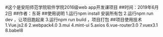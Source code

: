 #这个是安阳师范学院软件学院2016级web app开发课项目 
##时间：2019年6月2日 
##作者：东哥 
##使用说明 
1.运行npm install 安装所有包 
2.运行npm run dev ，让项目跑起来 
3.运行npm run build ，项目打包 
##项目使用技术 
1.Vue.js2.6 
2.webpack4.0 
3.mui 
4.mint-ui 
5.axios 
6.vue-router3.0 
7.vuex3.1 
8.babel8
